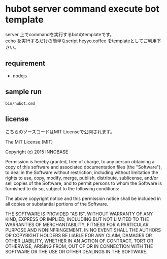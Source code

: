 hubot server command execute bot template
====================

server 上でcommandを実行するbotのtemplateです。  
echo を実行するだけの簡単なscript heyyo.coffee をtemplateとしてご利用下さい。


requirement
-----------

- nodejs

sample run
-----------

```
bin/hubot.cmd
```

license
-----------
こちらのソースコードはMIT Licenseで公開されます。  


The MIT License (MIT)

Copyright (c) 2015 INNOBASE

Permission is hereby granted, free of charge, to any person obtaining a copy
of this software and associated documentation files (the "Software"), to deal
in the Software without restriction, including without limitation the rights
to use, copy, modify, merge, publish, distribute, sublicense, and/or sell
copies of the Software, and to permit persons to whom the Software is
furnished to do so, subject to the following conditions:

The above copyright notice and this permission notice shall be included in
all copies or substantial portions of the Software.

THE SOFTWARE IS PROVIDED "AS IS", WITHOUT WARRANTY OF ANY KIND, EXPRESS OR
IMPLIED, INCLUDING BUT NOT LIMITED TO THE WARRANTIES OF MERCHANTABILITY,
FITNESS FOR A PARTICULAR PURPOSE AND NONINFRINGEMENT. IN NO EVENT SHALL THE
AUTHORS OR COPYRIGHT HOLDERS BE LIABLE FOR ANY CLAIM, DAMAGES OR OTHER
LIABILITY, WHETHER IN AN ACTION OF CONTRACT, TORT OR OTHERWISE, ARISING FROM,
OUT OF OR IN CONNECTION WITH THE SOFTWARE OR THE USE OR OTHER DEALINGS IN
THE SOFTWARE.
